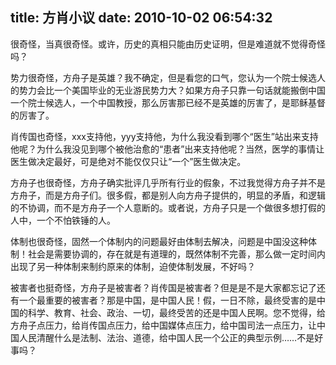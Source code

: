 title: 方肖小议
date: 2010-10-02 06:54:32
---

很奇怪，当真很奇怪。或许，历史的真相只能由历史证明，但是难道就不觉得奇怪吗？

势力很奇怪，方舟子是英雄？我不确定，但是看您的口气，您认为一个院士候选人的势力会比一个美国毕业的无业游民势力大？如果方舟子只靠一句话就能搬倒中国一个院士候选人，一个中国教授，那么厉害那已经不是英雄的厉害了，是耶稣基督的厉害了。

肖传国也奇怪，xxx支持他，yyy支持他，为什么我没看到哪个“医生”站出来支持他呢？为什么我没见到哪个被他治愈的“患者”出来支持他呢？当然，医学的事情让医生做决定最好，可是绝对不能仅仅只让“一个”医生做决定。

方舟子也很奇怪，方舟子确实批评几乎所有行业的假象，不过我觉得方舟子并不是方舟子，而是方舟子们。很多假，都是别人向方舟子提供的，明显的矛盾，和逻辑的不协调，而不是方舟子一个人意断的。或者说，方舟子只是一个做很多想打假的人中，一个不怕铁锤的人。

体制也很奇怪，固然一个体制内的问题最好由体制去解决，问题是中国没这种体制！社会是需要协调的，存在就是有道理的，既然体制不完善，那么做一定时间内出现了另一种体制来制约原来的体制，迫使体制发展，不好吗？

被害者也挺奇怪，方舟子是被害者？肖传国是被害者？但是是不是大家都忘记了还有一个最重要的被害者？那是中国，是中国人民！假，一日不除，最终受害的是中国的科学、教育、社会、政治、一切，最终受苦的还是中国人民啊。您不觉得，给方舟子点压力，给肖传国点压力，给中国媒体点压力，给中国司法一点压力，让中国人民清醒什么是法制、法治、道德，给中国人民一个公正的典型示例……不是好事吗？